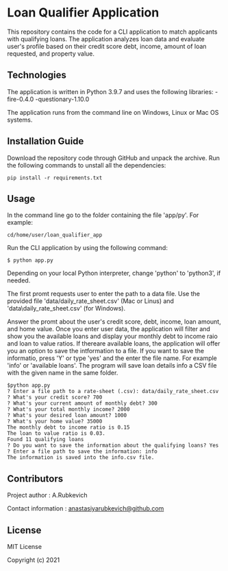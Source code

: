 # Loan Qualifier Application

This repository contains the code for a CLI application to match applicants with qualifying loans. The application analyzes loan data and evaluate user's profile based on their credit score debt, income, amount of loan requested, and property value.

## Technologies
The application is written in Python 3.9.7 and uses the following libraries:
-fire-0.4.0
-questionary-1.10.0

The application runs from the command line on Windows, Linux or Mac OS systems.


## Installation Guide

Download the repository code through GitHub and unpack the archive. Run the following commands to unstall all the dependencies:
```
pip install -r requirements.txt
```
## Usage
In the command line go to the folder containing the file 'app/py'.
For example:
```
cd/home/user/loan_qualifier_app
```

Run the CLI application by using the following command:
```
$ python app.py
```
Depending on your local Python interpreter, change 'python' to 'python3', if needed.

The first promt requests user to enter the path to a data file. Use the provided file 'data/daily_rate_sheet.csv' (Mac or Linus) and 'data\daily_rate_sheet.csv' (for Windows).

Answer the promt about the user's credit score, debt, income, loan amount, and home value. Once you enter user data, the application will filter and show you the available loans and display your monthly debt to income raio and loan to value ratios. If thereare available loans, the application will offer you an option to save the intformation to a file. If you want to save the informatio, press 'Y' or type 'yes' and the enter the file name. For example 'info' or 'available loans'.
The program will save loan details info a CSV file with the given name in the same folder.

```
$python app.py
? Enter a file path to a rate-sheet (.csv): data/daily_rate_sheet.csv
? What's your credit score? 700
? What's your current amount of monthly debt? 300
? What's your total monthly income? 2000
? What's your desired loan amount? 1000
? What's your home value? 35000
The monthly debt to income ratio is 0.15
The loan to value ratio is 0.03.
Found 11 qualifying loans
? Do you want to save the information about the qualifying loans? Yes
? Enter a file path to save the information: info
The information is saved into the info.csv file.
```
## Contributors
Project author : A.Rubkevich

Contact information : anastasiyarubkevich@github.com

## License
MIT License

Copyright (c) 2021